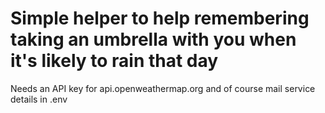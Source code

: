 # Simple helper to help remembering taking an umbrella with you when it's likely to rain that day

Needs an API key for api.openweathermap.org and of course mail service details in .env
